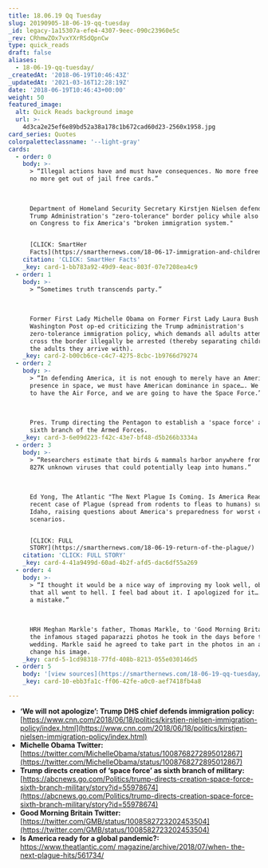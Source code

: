 ```yaml
---
title: 18.06.19 Qq Tuesday
slug: 20190905-18-06-19-qq-tuesday
_id: legacy-1a15307a-efe4-4307-9eec-090c23960e5c
_rev: CRhmwZOx7vxYXrRSdQpnCw
type: quick_reads
draft: false
aliases:
  - 18-06-19-qq-tuesday/
_createdAt: '2018-06-19T10:46:43Z'
_updatedAt: '2021-03-16T12:28:19Z'
date: '2018-06-19T10:46:43+00:00'
weight: 50
featured_image:
  alt: Quick Reads background image
  url: >-
    4d3ca2e25ef6e89bd52a38a178c1b672cad60d23-2560x1958.jpg
card_series: Quotes
colorpaletteclassname: '--light-gray'
cards:
  - order: 0
    body: >-
      > “Illegal actions have and must have consequences. No more free passes,
      no more get out of jail free cards.”  
        
        
        
      Department of Homeland Security Secretary Kirstjen Nielsen defending the
      Trump Administration's "zero-tolerance" border policy while also calling
      on Congress to fix America's "broken immigration system."


      [CLICK: SmartHer
      Facts](https://smarthernews.com/18-06-17-immigration-and-children-at-border/)
    citation: 'CLICK: SmartHer Facts'
    _key: card-1-bb783a92-49d9-4eac-803f-07e7208ea4c9
  - order: 1
    body: >-
      > “Sometimes truth transcends party.”  
        
        
        
      Former First Lady Michelle Obama on Former First Lady Laura Bush's
      Washington Post op-ed criticizing the Trump administration's
      zero-tolerance immigration policy, which demands all adults attempting to
      cross the border illegally be arrested (thereby separating children from
      the adults they arrive with).
    _key: card-2-b00cb6ce-c4c7-4275-8cbc-1b9766d79274
  - order: 2
    body: >-
      > “In defending America, it is not enough to merely have an American
      presence in space, we must have American dominance in space…. We are going
      to have the Air Force, and we are going to have the Space Force.”  
        
        
        
      Pres. Trump directing the Pentagon to establish a 'space force' as the
      sixth branch of the Armed Forces.
    _key: card-3-6e09d223-f42c-43e7-bf48-d5b266b3334a
  - order: 3
    body: >-
      > “Researchers estimate that birds & mammals harbor anywhere from 631K to
      827K unknown viruses that could potentially leap into humans.”  
        
        
        
      Ed Yong, The Atlantic "The Next Plague Is Coming. Is America Ready?" - A
      recent case of Plague (spread from rodents to fleas to humans) surfaced in
      Idaho, raising questions about America's preparedness for worst case
      scenarios.


      [CLICK: FULL
      STORY](https://smarthernews.com/18-06-19-return-of-the-plague/)
    citation: 'CLICK: FULL STORY'
    _key: card-4-41a9499d-60ad-4b2f-afd5-dac6df55a269
  - order: 4
    body: >-
      > “I thought it would be a nice way of improving my look well, obviously
      that all went to hell. I feel bad about it. I apologized for it…. That was
      a mistake.”  
        
        
        
      HRH Meghan Markle's father, Thomas Markle, to 'Good Morning Britain' on
      the infamous staged paparazzi photos he took in the days before the royal
      wedding. Markle said he agreed to take part in the photos in an attempt to
      change his image.
    _key: card-5-1cd98318-77fd-408b-8213-055e030146d5
  - order: 5
    body: '[view sources](https://smarthernews.com/18-06-19-qq-tuesday/)'
    _key: card-10-ebb3fa1c-ff06-42fe-a0c0-aef7418fb4a8

---
```

* **‘We will not apologize’: Trump DHS chief defends immigration policy:**  
[https://www.cnn.com/2018/06/18/politics/kirstjen-nielsen-immigration-policy/index.html](https://www.cnn.com/2018/06/18/politics/kirstjen-nielsen-immigration-policy/index.html)
* **Michelle Obama Twitter:**  
[https://twitter.com/MichelleObama/status/1008768272895012867](https://twitter.com/MichelleObama/status/1008768272895012867)
* **Trump directs creation of ‘space force’ as sixth branch of military:**  
[https://abcnews.go.com/Politics/trump-directs-creation-space-force-sixth-branch-military/story?id=55978674](https://abcnews.go.com/Politics/trump-directs-creation-space-force-sixth-branch-military/story?id=55978674)
* **Good Morning Britain Twitter:**  
[https://twitter.com/GMB/status/1008582723202453504](https://twitter.com/GMB/status/1008582723202453504)
* **Is America ready for a global pandemic?:**  
[https://www.theatlantic.com/ magazine/archive/2018/07/when- the-next-plague-hits/561734/](https://www.theatlantic.com/)